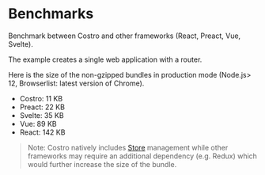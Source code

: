 # Benchmarks

Benchmark between Costro and other frameworks (React, Preact, Vue, Svelte).

The example creates a single web application with a router.

Here is the size of the non-gzipped bundles in production mode (Node.js> 12, Browserlist: latest version of Chrome).

- Costro: 11 KB
- Preact: 22 KB
- Svelte: 35 KB
- Vue: 89 KB
- React: 142 KB

> Note: Costro natively includes [Store](https://costro.js.org/docs/store) management while other frameworks may require an additional dependency (e.g. Redux) which would further increase the size of the bundle.
